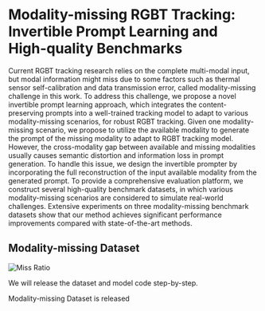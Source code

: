 # Modality-missing RGBT Tracking: Invertible Prompt Learning and High-quality Benchmarks

Current RGBT tracking research relies on the complete multi-modal input, but modal information might miss due to some factors such as thermal sensor self-calibration and data transmission error, called modality-missing challenge in this work. To address this challenge, we propose a novel invertible prompt learning approach, which integrates the content-preserving prompts into a well-trained tracking model to adapt to various modality-missing scenarios, for robust RGBT tracking.
Given one modality-missing scenario, we propose to utilize the available modality to generate the prompt of the missing modality to adapt to RGBT tracking model. However, the cross-modality gap between available and missing modalities usually causes semantic distortion and information loss in prompt generation. To handle this issue, we design the invertible prompter by incorporating the full reconstruction of the input available modality from the generated prompt.
To provide a comprehensive evaluation platform, we construct several high-quality benchmark datasets, in which various modality-missing scenarios are considered to simulate real-world challenges.
Extensive experiments on three modality-missing benchmark datasets show that our method achieves significant performance improvements compared with state-of-the-art methods.

## Modality-missing Dataset
![Miss Ratio](./imgs/miss_ratios_staitcs)


We will release the dataset and model code step-by-step.

Modality-missing Dataset is released
